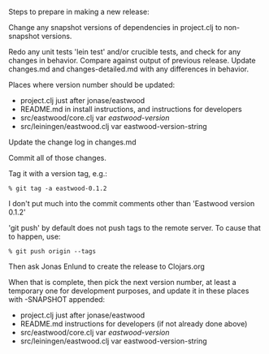 Steps to prepare in making a new release:

Change any snapshot versions of dependencies in project.clj to
non-snapshot versions.

Redo any unit tests 'lein test' and/or crucible tests, and check for
any changes in behavior.  Compare against output of previous release.
Update changes.md and changes-detailed.md with any differences in
behavior.


Places where version number should be updated:

* project.clj just after jonase/eastwood
* README.md in install instructions, and instructions for developers
* src/eastwood/core.clj var *eastwood-version*
* src/leiningen/eastwood.clj var eastwood-version-string

Update the change log in changes.md

Commit all of those changes.

Tag it with a version tag, e.g.:

    % git tag -a eastwood-0.1.2

I don't put much into the commit comments other than 'Eastwood version
0.1.2'

'git push' by default does not push tags to the remote server.  To
cause that to happen, use:

    % git push origin --tags

Then ask Jonas Enlund to create the release to Clojars.org


When that is complete, then pick the next version number, at least a
temporary one for development purposes, and update it in these places
with -SNAPSHOT appended:

* project.clj just after jonase/eastwood
* README.md instructions for developers (if not already done above)
* src/eastwood/core.clj var *eastwood-version*
* src/leiningen/eastwood.clj var eastwood-version-string
